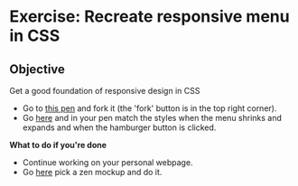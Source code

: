 # Exercise: Recreate responsive menu in CSS

## Objective
Get a good foundation of responsive design in CSS

- Go to [this pen](https://codepen.io/Chelsea-Dover/pen/KXaMjO/) and fork it (the 'fork' button is in the top right corner).
- Go [here](https://codepen.io/Chelsea-Dover/full/ggbdyV/) and in your pen match the styles when the menu shrinks and expands and when the hamburger button is clicked.

**What to do if you're done**

- Continue working on your personal webpage.
- Go [here](https://github.com/Chelsea-Dover/introToFrontEnd/blob/master/Day_5/labs/all_zens.md) pick a zen mockup and do it.
